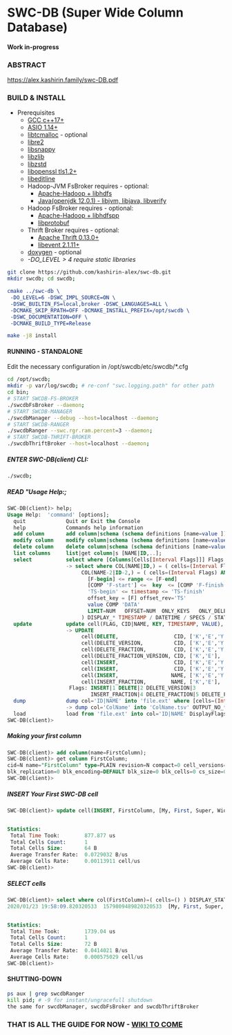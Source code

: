 # SWC-DB (Super Wide Column Database)


#### Work in-progress

### ABSTRACT
https://alex.kashirin.family/swc-DB.pdf


### BUILD & INSTALL

* Prerequisites 
  * [GCC c++17+](https://gcc.gnu.org/)
  * [ASIO 1.14+](https://github.com/chriskohlhoff/asio)
  * [libtcmalloc](https://github.com/gperftools/gperftools) - optional
  * [libre2](https://github.com/google/re2)
  * [libsnappy](https://github.com/google/snappy)
  * [libzlib](https://www.zlib.net/)
  * [libzstd](https://github.com/facebook/zstd)
  * [libopenssl tls1.2+](https://www.openssl.org/)
  * [libeditline](https://github.com/troglobit/editline) 
  * Hadoop-JVM FsBroker requires - optional:
    * [Apache-Hadoop + libhdfs](https://github.com/apache/hadoop/tree/trunk/hadoop-hdfs-project/hadoop-hdfs-native-client/src/main/native/libhdfs)
    * [Java(openjdk 12.0.1) - libjvm, libjava, libverify](https://jdk.java.net/java-se-ri/12)
  * Hadoop FsBroker requires - optional:
    * [Apache-Hadoop + libhdfspp](https://github.com/apache/hadoop/tree/trunk/hadoop-hdfs-project/hadoop-hdfs-native-client/src/main/native/libhdfspp)
    * [libprotobuf](https://github.com/protocolbuffers/protobuf)
  * Thrift Broker requires - optional:
    * [Apache Thrift 0.13.0+](https://github.com/apache/thrift)
    * [libevent 2.1.11+](http://github.com/libevent/libevent)
  * [doxygen](https://github.com/doxygen/doxygen) - optional
  * *-DO_LEVEL > 4 require static libraries*

```bash
git clone https://github.com/kashirin-alex/swc-db.git
mkdir swcdb; cd swcdb;
```

```cmake
cmake ../swc-db \
 -DO_LEVEL=6 -DSWC_IMPL_SOURCE=ON \
 -DSWC_BUILTIN_FS=local,broker -DSWC_LANGUAGES=ALL \
 -DCMAKE_SKIP_RPATH=OFF -DCMAKE_INSTALL_PREFIX=/opt/swcdb \
 -DSWC_DOCUMENTATION=OFF \
 -DCMAKE_BUILD_TYPE=Release
```
```bash
make -j8 install
```

#### RUNNING - STANDALONE
Edit the necessary configuration in /opt/swcdb/etc/swcdb/*.cfg

```bash
cd /opt/swcdb;
mkdir -p var/log/swcdb; # re-conf "swc.logging.path" for other path
cd bin;
# START SWCDB-FS-BROKER 
./swcdbFsBroker --daemon;
# START SWCDB-MANAGER
./swcdbManager --debug --host=localhost --daemon;
# START SWCDB-RANGER
./swcdbRanger --swc.rgr.ram.percent=3 --daemon;
# START SWCDB-THRIFT-BROKER
./swcdbThriftBroker --host=localhost --daemon;
```


##### ENTER SWC-DB(client) CLI:
```bash
./swcdb;
```


##### READ "Usage Help:;
```SQL
SWC-DB(client)> help;
Usage Help:  'command' [options];
  quit             Quit or Exit the Console
  help             Commands help information
  add column       add column|schema (schema definitions [name=value ]);
  modify column    modify column|schema (schema definitions [name=value ]);
  delete column    delete column|schema (schema definitions [name=value ]);
  list columns     list|get column|s [NAME|ID,..];
  select           select where [Columns[Cells[Interval Flags]]] Flags DisplayFlags;
                   -> select where COL(NAME|ID,) = ( cells=(Interval Flags) ) AND
                        COL(NAME-2|ID-2,) = ( cells=(Interval Flags) AND cells=(
                          [F-begin] <= range <= [F-end]                   AND
                          [COMP 'F-start'] <=  key  <= [COMP 'F-finish']  AND
                          'TS-begin' <= timestamp <= 'TS-finish'          AND
                          offset_key = [F] offset_rev='TS'                AND
                          value COMP 'DATA'
                          LIMIT=NUM   OFFSET=NUM  ONLY_KEYS   ONLY_DELETES     )
                        ) DISPLAY_* TIMESTAMP / DATETIME / SPECS / STATS / BINARY;
  update           update cell(FLAG, CID|NAME, KEY, TIMESTAMP, VALUE), CELL(..)      ;
                   -> UPDATE
                        cell(DELETE,                  CID, ['K','E','Y']             );
                        cell(DELETE_VERSION,          CID, ['K','E','Y'], TS         );
                        cell(DELETE_FRACTION,         CID, ['K','E','Y']             );
                        cell(DELETE_FRACTION_VERSION, CID, ['K','E'],     TS         );
                        cell(INSERT,                  CID, ['K','E','Y'], ASC, TS, ''),
                        cell(INSERT,                  CID, ['K','E','Y'], DESC       ),
                        cell(INSERT,                 NAME, ['K','E','Y'], '', 'DATA' ),
                        cell(INSERT_FRACTION,        NAME, ['K','E'],     '', 'DATA' );
                    Flags: INSERT|1 DELETE|2 DELETE_VERSION|3
                           INSERT_FRACTION|4 DELETE_FRACTION|5 DELETE_FRACTION_VERSION|6
  dump             dump col='ID|NAME' into 'file.ext' where [cells=(Interval Flags) AND] OutputFlags DisplayFlags;
                   -> dump col='ColName' into 'ColName.tsv' OUTPUT_NO_* TS / VALUE;
  load             load from 'file.ext' into col='ID|NAME' DisplayFlags;
SWC-DB(client)>

```


##### Making your first column
```SQL
SWC-DB(client)> add column(name=FirstColumn);
SWC-DB(client)> get column FirstColumn;
cid=N name="FirstColumn" type=PLAIN revision=N compact=0 cell_versions=1 cell_ttl=0 
blk_replication=0 blk_encoding=DEFAULT blk_size=0 blk_cells=0 cs_size=0 cs_max=0
SWC-DB(client)> 
```


##### INSERT Your First SWC-DB cell
```SQL
SWC-DB(client)> update cell(INSERT, FirstColumn, [My, First, Super, Wide, Column, Key, Fractions], "", "The Cell Data Value") DISPLAY_STATS;


Statistics:
 Total Time Took:        877.877 us
 Total Cells Count:      1
 Total Cells Size:       64 B
 Average Transfer Rate:  0.0729032 B/us
 Average Cells Rate:     0.00113911 cell/us
SWC-DB(client)>
```


##### SELECT cells
```SQL
SWC-DB(client)> select where col(FirstColumn)=( cells=() ) DISPLAY_STATS DISPLAY_TIMESTAMP DISPLAY_DATETIME;
2020/01/23 19:58:09.820320533  1579809489820320533  [My, First, Super, Wide, Column, Key, Fractions]  The Cell Data Value


Statistics:
 Total Time Took:        1739.04 us
 Total Cells Count:      1
 Total Cells Size:       72 B
 Average Transfer Rate:  0.0414021 B/us
 Average Cells Rate:     0.000575029 cell/us
SWC-DB(client)>
```

#### SHUTTING-DOWN
```bash
ps aux | grep swcdbRanger
kill pid; # -9 for instant/ungracefull shutdown
the same for swcdbManager, swcdbFsBroker and swcdbThriftBroker
```


### THAT IS ALL THE GUIDE FOR NOW - [WIKI TO COME](https://github.com/kashirin-alex/swc-db/wiki)